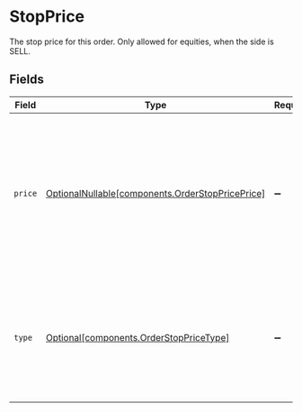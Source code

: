 # StopPrice

The stop price for this order. Only allowed for equities, when the side is SELL.


## Fields

| Field                                                                                                                                                                                                           | Type                                                                                                                                                                                                            | Required                                                                                                                                                                                                        | Description                                                                                                                                                                                                     | Example                                                                                                                                                                                                         |
| --------------------------------------------------------------------------------------------------------------------------------------------------------------------------------------------------------------- | --------------------------------------------------------------------------------------------------------------------------------------------------------------------------------------------------------------- | --------------------------------------------------------------------------------------------------------------------------------------------------------------------------------------------------------------- | --------------------------------------------------------------------------------------------------------------------------------------------------------------------------------------------------------------- | --------------------------------------------------------------------------------------------------------------------------------------------------------------------------------------------------------------- |
| `price`                                                                                                                                                                                                         | [OptionalNullable[components.OrderStopPricePrice]](../../models/components/orderstoppriceprice.md)                                                                                                              | :heavy_minus_sign:                                                                                                                                                                                              | The stop price which must be greater than zero if provided. For equity orders in the USD currency, up to 2 decimal places are allowed for prices above $1 and up to 4 decimal places for prices at or below $1. | {<br/>"value": "88.132"<br/>}                                                                                                                                                                                   |
| `type`                                                                                                                                                                                                          | [Optional[components.OrderStopPriceType]](../../models/components/orderstoppricetype.md)                                                                                                                        | :heavy_minus_sign:                                                                                                                                                                                              | The type of this price, which must PRICE_PER_UNIT for equity orders. (Fixed income and mutual fund assets do not support stop orders.)                                                                          | PRICE_PER_UNIT                                                                                                                                                                                                  |